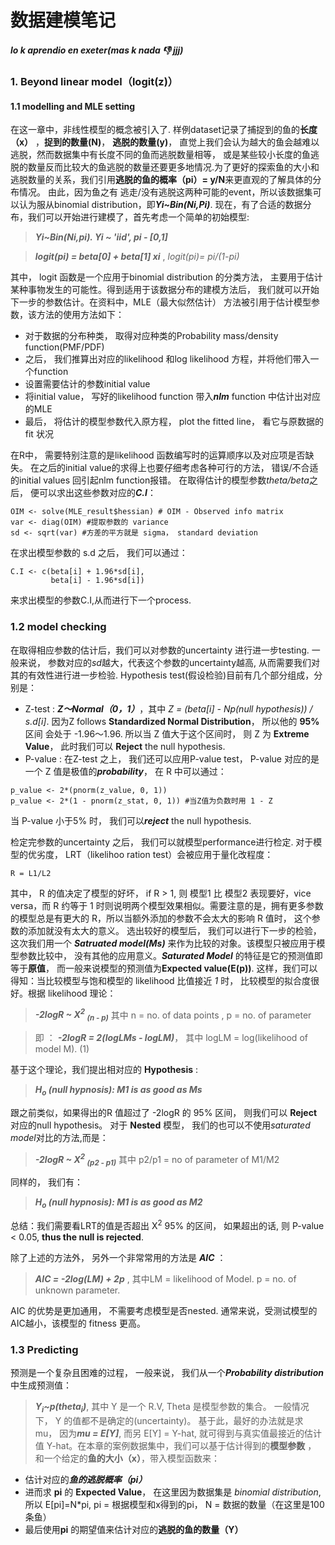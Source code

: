 # 数据建模笔记
##### lo k aprendio en exeter(mas k nada 👎 jjj)


### 1. Beyond linear model（logit(z)）
#### 1.1 modelling and MLE setting
 在这一章中，非线性模型的概念被引入了. 样例dataset记录了捕捉到的鱼的**长度（x）** ，**捉到的数量(N)**， **逃脱的数量(y)**， 直觉上我们会认为越大的鱼会越难以逃脱，然而数据集中有长度不同的鱼而逃脱数量相等，
 或是某些较小长度的鱼逃脱的数量反而比较大的鱼逃脱的数量还要更多地情况.为了更好的探索鱼的大小和逃脱数量的关系，我们引用**逃脱的鱼的概率（pi）= y/N**来更直观的了解具体的分布情况。 由此，因为鱼之有
逃走/没有逃脱这两种可能的event，所以该数据集可以认为服从binomial distribution，即***Yi~Bin(Ni,Pi)***. 现在，有了合适的数据分布，我们可以开始进行建模了，首先考虑一个简单的初始模型:

  >***Yi~Bin(Ni,pi).  Yi ~ 'iid', pi - [0,1]***
  
  >***logit(pi) = beta[0] + beta[1] xi*** , *logit(pi)= pi/(1-pi)*
  
其中， logit 函数是一个应用于binomial distribution 的分类方法， 主要用于估计某种事物发生的可能性。得到适用于该数据分布的建模方法后， 我们就可以开始下一步的参数估计。在资料中，MLE（最大似然估计）
方法被引用于估计模型参数，该方法的使用方法如下：

- 对于数据的分布种类， 取得对应种类的Probability mass/density function(PMF/PDF)
- 之后， 我们推算出对应的likelihood 和log likelihood 方程，并将他们带入一个function
- 设置需要估计的参数initial value
- 将initial value， 写好的likelihood function 带入***nlm*** function 中估计出对应的MLE
- 最后， 将估计的模型参数代入原方程， plot the fitted line， 看它与原数据的fit 状况

在R中， 需要特别注意的是likelihood 函数编写时的运算顺序以及对应项是否缺失。 在之后的initial value的求得上也要仔细考虑各种可行的方法， 错误/不合适的initial values 回引起nlm function报错。
在取得估计的模型参数*theta/beta*之后， 便可以求出这些参数对应的***C.I***：

```
OIM <- solve(MLE_result$hessian) # OIM - Observed info matrix
var <- diag(OIM) #提取参数的 variance
sd <- sqrt(var) #方差的平方就是 sigma， standard deviation
```

在求出模型参数的 s.d 之后， 我们可以通过：

```
C.I <- c(beta[i] + 1.96*sd[i],
         beta[i] - 1.96*sd[i])
```
来求出模型的参数C.I,从而进行下一个process.

### 1.2 model checking
在取得相应参数的估计后，我们可以对参数的uncertainty 进行进一步testing. 一般来说， 参数对应的*sd*越大，代表这个参数的uncertainty越高, 从而需要我们对其的有效性进行进一步检验.
Hypothesis test(假设检验)目前有几个部分组成，分别是：
- Z-test : ***Z～Normal（0，1）***，其中 *Z = (beta[i] - Np(null hypothesis)) / s.d[i]*. 因为Z follows **Standardized Normal Distribution**， 所以他的 **95%** 区间
会处于 -1.96～1.96. 所以当 Z 值大于这个区间时， 则 Z 为 **Extreme Value**， 此时我们可以 **Reject** the null hypothesis.
- P-value : 在Z-test 之上， 我们还可以应用P-value test， P-value 对应的是一个 Z 值是极值的***probability***， 在 R 中可以通过：

```
p_value <- 2*(pnorm(z_value, 0, 1))
p_value <- 2*(1 - pnorm(z_stat, 0, 1)) #当Z值为负数时用 1 - Z
```
当 P-value 小于5% 时， 我们可以***reject*** the null hypothesis.

检定完参数的uncertainty 之后， 我们可以就模型performance进行检定. 对于模型的优劣度， LRT（likelihoo ration test）会被应用于量化改程度：
    
    R = L1/L2
    
其中， R 的值决定了模型的好坏， if R > 1, 则 模型1 比 模型2 表现要好，vice versa，而 R 约等于 1 时则说明两个模型效果相似。需要注意的是，拥有更多参数的模型总是有更大的 R，所以当额外添加的参数不会太大的影响 R 值时， 这个参数的添加就没有太大的意义。 选出较好的模型后， 我们可以进行下一步的检验， 这次我们用一个 ***Satruated model(Ms)*** 来作为比较的对象。该模型只被应用于模型参数比较中， 没有其他的应用意义。***Saturated Model*** 的特征是它的预测值即等于**原值**， 而一般来说模型的预测值为**Expected value(E(p))**. 这样，我们可以得知：当比较模型与饱和模型的 likelihood 比值接近 *1* 时， 比较模型的拟合度很好。根据 likelihood 理论：

> ***-2logR ~ X<sup>2</sup> <sub>(n - p)</sub>***
其中 n = no. of data points , p = no. of parameter

>即 ： ***-2logR = 2(logLMs - logLM)***， 其中 logLM = log(likelihood of model M). (1)

基于这个理论，我们提出相对应的 **Hypothesis** :

> ***H<sub>o</sub> (null hypnosis): M1 is as good as Ms***

跟之前类似，如果得出的R 值超过了 -2logR 的 95% 区间， 则我们可以 **Reject** 对应的null hypothesis。
对于 **Nested** 模型， 我们的也可以不使用*saturated model*对比的方法,而是：
> ***-2logR ~ X<sup>2</sup> <sub>(p2 - p1)</sub>***    其中 p2/p1 = no of parameter of M1/M2

同样的， 我们有：
> ***H<sub>o</sub> (null hypnosis): M1 is as good as M2***

总结：我们需要看LRT的值是否超出 X<sup>2</sup> 95% 的区间， 如果超出的话, 则 P-value < 0.05, **thus the null is rejected**.

除了上述的方法外， 另外一个非常常用的方法是 ***AIC*** ：
>***AIC = -2log(LM) + 2p*** , 其中LM = likelihood of Model.  p = no. of unknown parameter.

AIC 的优势是更加通用， 不需要考虑模型是否nested. 通常来说，受测试模型的 AIC越小，该模型的 fitness 更高。

### 1.3 Predicting
预测是一个复杂且困难的过程， 一般来说， 我们从一个***Probability distribution***中生成预测值：
> ***Y<sub>i</sub>~p(theta<sub>i</sub>)***, 其中 Y 是一个 R.V, Theta 是模型参数的集合。
一般情况下， Y 的值都不是确定的(uncertainty)。 基于此，最好的办法就是求 mu， 因为***mu = E[Y]***, 而另 E[Y] = Y-hat, 就可得到与真实值最接近的估计值 Y-hat。在本章的案例数据集中，我们可以基于估计得到的**模型参数** ， 和一个给定的**鱼的大小（x）**，带入模型函数来：
- 估计对应的***鱼的逃脱概率（pi）***
- 进而求 **pi** 的 **Expected Value**， 在这里因为数据集是 *binomial distribution*, 所以 E[pi]=N*pi, pi = 根据模型和x得到的pi， N = 数据的数量（在这里是100条鱼）
- 最后使用**pi** 的期望值来估计对应的**逃脱的鱼的数量（Y）**



















